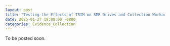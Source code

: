 ```yaml
---
layout: post
title: "Testing the Effects of TRIM on SMR Drives and Collection Workarounds"
date: 2025-01-27 18:00:00 -0800
categories: Evidence_Collection
---
```


To be posted soon.
